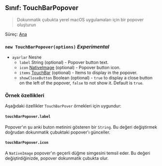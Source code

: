 ## Sınıf: TouchBarPopover

> Dokunmatik çubukta yerel macOS uygulamaları için bir popover oluşturun

Süreç: [Ana](../tutorial/quick-start.md#main-process)

### `new TouchBarPopover(options)` *Experimental*

* `ayarlar` Nesne 
  * `label` String (optional) - Popover button text.
  * `icon` [NativeImage](native-image.md) (optional) - Popover button icon.
  * `items` [TouchBar](touch-bar.md) (optional) - Items to display in the popover.
  * `showCloseButton` Boolean (optional) - `true` to display a close button on the left of the popover, `false` to not show it. Default is `true`.

### Örnek özellikleri

Aşağıdaki özellikler `TouchBarPover` örnekleri için uygundur:

#### `touchBarPopover.label`

Popover'ın şu anki buton metinini gösteren bir `String`. Bu değeri değiştirmek doğrudan dokunmatik çubuktaki popover'ı günceller.

#### `touchBarPopover.icon`

A `NativeImage` popover'ın geçerli düğme simgesini temsil eder. Bu değeri değiştirdiğinizde, popover dokunmatik çubukta olur.